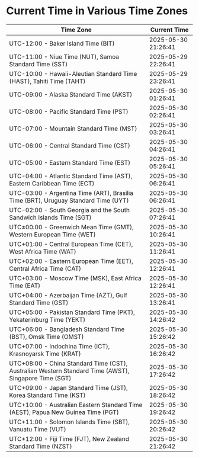 # Current Time in Various Time Zones

| Time Zone | Current Time |
|-----------|--------------|
| UTC-12:00 - Baker Island Time (BIT) | 2025-05-30 21:26:41 |
| UTC-11:00 - Niue Time (NUT), Samoa Standard Time (SST) | 2025-05-29 22:26:41 |
| UTC-10:00 - Hawaii-Aleutian Standard Time (HAST), Tahiti Time (TAHT) | 2025-05-29 23:26:41 |
| UTC-09:00 - Alaska Standard Time (AKST) | 2025-05-30 01:26:41 |
| UTC-08:00 - Pacific Standard Time (PST) | 2025-05-30 02:26:41 |
| UTC-07:00 - Mountain Standard Time (MST) | 2025-05-30 03:26:41 |
| UTC-06:00 - Central Standard Time (CST) | 2025-05-30 04:26:41 |
| UTC-05:00 - Eastern Standard Time (EST) | 2025-05-30 05:26:41 |
| UTC-04:00 - Atlantic Standard Time (AST), Eastern Caribbean Time (ECT) | 2025-05-30 06:26:41 |
| UTC-03:00 - Argentina Time (ART), Brasília Time (BRT), Uruguay Standard Time (UYT) | 2025-05-30 06:26:41 |
| UTC-02:00 - South Georgia and the South Sandwich Islands Time (SGT) | 2025-05-30 07:26:41 |
| UTC±00:00 - Greenwich Mean Time (GMT), Western European Time (WET) | 2025-05-30 10:26:41 |
| UTC+01:00 - Central European Time (CET), West Africa Time (WAT) | 2025-05-30 11:26:41 |
| UTC+02:00 - Eastern European Time (EET), Central Africa Time (CAT) | 2025-05-30 12:26:41 |
| UTC+03:00 - Moscow Time (MSK), East Africa Time (EAT) | 2025-05-30 12:26:41 |
| UTC+04:00 - Azerbaijan Time (AZT), Gulf Standard Time (GST) | 2025-05-30 13:26:41 |
| UTC+05:00 - Pakistan Standard Time (PKT), Yekaterinburg Time (YEKT) | 2025-05-30 14:26:42 |
| UTC+06:00 - Bangladesh Standard Time (BST), Omsk Time (OMST) | 2025-05-30 15:26:42 |
| UTC+07:00 - Indochina Time (ICT), Krasnoyarsk Time (KRAT) | 2025-05-30 16:26:42 |
| UTC+08:00 - China Standard Time (CST), Australian Western Standard Time (AWST), Singapore Time (SGT) | 2025-05-30 17:26:42 |
| UTC+09:00 - Japan Standard Time (JST), Korea Standard Time (KST) | 2025-05-30 18:26:42 |
| UTC+10:00 - Australian Eastern Standard Time (AEST), Papua New Guinea Time (PGT) | 2025-05-30 19:26:42 |
| UTC+11:00 - Solomon Islands Time (SBT), Vanuatu Time (VUT) | 2025-05-30 20:26:42 |
| UTC+12:00 - Fiji Time (FJT), New Zealand Standard Time (NZST) | 2025-05-30 21:26:42 |
